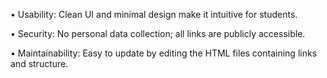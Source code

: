 • Usability: Clean UI and minimal design make it intuitive for students.

• Security: No personal data collection; all links are publicly accessible.

• Maintainability: Easy to update by editing the HTML files containing links and structure.